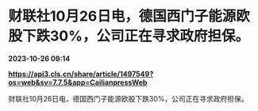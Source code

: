 # 财联社10月26日电，德国西门子能源欧股下跌30%，公司正在寻求政府担保。

**2023-10-26 09:14**

**https://api3.cls.cn/share/article/1497549?os=web&sv=7.7.5&app=CailianpressWeb**

财联社10月26日电，德国西门子能源欧股下跌30%，公司正在寻求政府担保。
